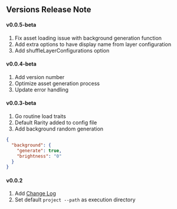 ## Versions Release Note

#### v0.0.5-beta

1. Fix asset loading issue with background generation function
2. Add extra options to have display name from layer configuration
3. Add shuffleLayerConfigurations option

#### v0.0.4-beta

1. Add version number
2. Optimize asset generation process
3. Update error handling

#### v0.0.3-beta

1. Go routine load traits
2. Default Rarity added to config file
3. Add background random generation

```json
{
  "background": {
    "generate": true,
    "brightness": "0"
  }
}
```

#### v0.0.2

1. Add [Change Log](change.log.md)
2. Set default ```project --path``` as execution directory 
